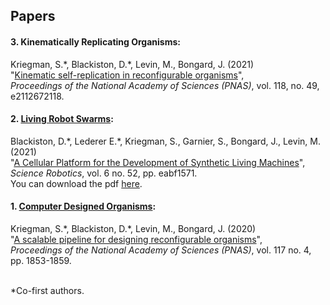 ## Papers


#### **3. Kinematically Replicating Organisms:**

Kriegman, S.\*, Blackiston, D.\*, Levin, M., Bongard, J. (2021)  <br>
"[Kinematic self-replication in reconfigurable organisms](https://www.pnas.org/content/118/49/e2112672118)",  <br>
_Proceedings of the National Academy of Sciences (PNAS)_, vol. 118, no. 49, e2112672118. <!-- pp. ??-??. -->
<br>


#### **2. [Living Robot Swarms](https://livingrobotswarms.github.io):**

Blackiston, D.\*, Lederer E.\*, Kriegman, S., Garnier, S., Bongard, J., Levin, M. (2021) <br>
"[A Cellular Platform for the Development of Synthetic Living Machines](https://robotics.sciencemag.org/content/6/52/eabf1571)", <br>
_Science Robotics_, vol. 6 no. 52, pp. eabf1571.  <br>
You can download the pdf [here](https://livingrobotswarms.github.io/img/xenobots2.pdf).
<br>


#### **1. [Computer Designed Organisms](https://cdorgs.github.io):**

Kriegman, S.\*, Blackiston, D.\*, Levin, M., Bongard, J. (2020)  <br>
"[A scalable pipeline for designing reconfigurable organisms](https://www.pnas.org/content/117/4/1853)",  <br>
_Proceedings of the National Academy of Sciences (PNAS)_, vol. 117 no. 4, pp. 1853-1859.  <br>
<br>

\*Co-first authors. <br>




